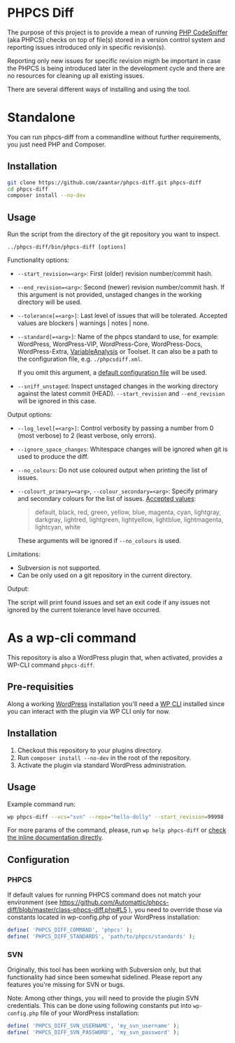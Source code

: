 # PHPCS Diff

The purpose of this project is to provide a mean of running [PHP CodeSniffer](https://github.com/squizlabs/PHP_CodeSniffer) (aka PHPCS) checks on top of file(s) stored in a version control system and reporting issues introduced only in specific revision(s).

Reporting only new issues for specific revision migth be important in case the PHPCS is being introduced later in the development cycle and there are no resources for cleaning up all existing issues.

There are several different ways of installing and using the tool.

# Standalone

You can run phpcs-diff from a commandline without further requirements, you just need PHP and Composer.

## Installation

```bash
git clone https://github.com/zaantar/phpcs-diff.git phpcs-diff
cd phpcs-diff
composer install --no-dev
```

## Usage

Run the script from the directory of the git repository you want to inspect.

`../phpcs-diff/bin/phpcs-diff [options]`

Functionality options:

- `--start_revision=<arg>`: First (older) revision number/commit hash.    
- `--end_revision=<arg>`: Second (newer) revision number/commit hash. If this argument is not provided, unstaged 
    changes in the working directory will be used.
- `--tolerance[=<arg>]`: Last level of issues that will be tolerated. Accepted values are blockers | warnings | notes | none.     
- `--standard[=<arg>]`: Name of the phpcs standard to use, for example: WordPress, WordPress-VIP, WordPress-Core, 
    WordPress-Docs, WordPress-Extra, [VariableAnalysis](https://github.com/sirbrillig/phpcs-variable-analysis) or Toolset.
    It can also be a path to the configuration file, e.g. `./phpcsdiff.xml`. 
    
    If you omit this argument, a [default configuration file](https://github.com/squizlabs/PHP_CodeSniffer/wiki/Advanced-Usage#using-a-default-configuration-file)
    will be used. 
- `--sniff_unstaged`: Inspect unstaged changes in the working directory against the latest commit (HEAD). `--start_revision` and `--end_revision` will be ignored in this case.

Output options:

- `--log_level[=<arg>]`: Control verbosity by passing a number from 0 (most verbose) to 2 (least verbose, only errors).
- `--ignore_space_changes`: Whitespace changes will be ignored when git is used to produce the diff.
- `--no_colours`: Do not use coloured output when printing the list of issues.
- `--colourt_primary=<arg>`, `--colour_secondary=<arg>`: Specify primary and secondary colours for the list of issues. 
    [Accepted values](https://misc.flogisoft.com/bash/tip_colors_and_formatting): 
    
    > default, black, red, green, yellow, blue, magenta, cyan, lightgray, darkgray, lightred, lightgreen, lightyellow, lightblue, lightmagenta, lightcyan, white
    
    These arguments will be ignored if `--no_colours` is used.  

Limitations:

- Subversion is not supported.
- Can be only used on a git repository in the current directory. 

Output:

The script will print found issues and set an exit code if any issues not ignored by the current tolerance level have occurred.

# As a wp-cli command

This repository is also a WordPress plugin that, when activated, provides a WP-CLI command `phpcs-diff`.

## Pre-requisities

Along a working [WordPress](wordpress.org) installation you'll need a [WP CLI](wp-cli.org) installed since you can interact with the plugin via WP CLI only for now.

## Installation

1. Checkout this repository to your plugins directory.
2. Run `composer install --no-dev` in the root of the repository.
3. Activate the plugin via standard WordPress administration.

## Usage

Example command run:

```bash
wp phpcs-diff --vcs="svn" --repo="hello-dolly" --start_revision=99998 --end_revision=100000
```

For more params of the command, please, run `wp help phpcs-diff` or [check the inline documentation directly](https://github.com/zaantar/phpcs-diff/blob/master/wp-cli-command.php#L17).

## Configuration

### PHPCS

If default values for running PHPCS command does not match your environment (see https://github.com/Automattic/phpcs-diff/blob/master/class-phpcs-diff.php#L5 ), you need to override those via constants located in wp-config.php of your WordPress installation:

```php
define( 'PHPCS_DIFF_COMMAND', 'phpcs' );
define( 'PHPCS_DIFF_STANDARDS', 'path/to/phpcs/standards' );
```

### SVN

Originally, this tool has been working with Subversion only, but that functionality had since been somewhat sidelined. 
Please report any features you're missing for SVN or bugs.

Note: Among other things, you will need to provide the plugin SVN credentials. 
This can be done using following constants put into `wp-config.php` file of your WordPress installation:

```php
define( 'PHPCS_DIFF_SVN_USERNAME', 'my_svn_username' );
define( 'PHPCS_DIFF_SVN_PASSWORD', 'my_svn_password' );
```
